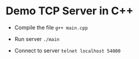 # Demo TCP Server in C++

- Compile the file
  `g++ main.cpp`

- Run server
  `./main`

- Connect to server
  `telnet localhost 54000`
